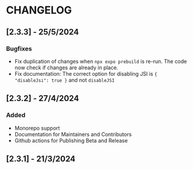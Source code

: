 # CHANGELOG

## [2.3.3] - 25/5/2024
### Bugfixes
* Fix duplication of changes when `npx expo prebuild` is re-run. The code now check if changes are already in place.
* Fix documentation: The correct option for disabling JSI is `{ "disableJsi": true }` and not `disableJSI`

## [2.3.2] - 27/4/2024
### Added
- Monorepo support
- Documentation for Maintainers and Contributors
- Github actions for Publishing Beta and Release


## [2.3.1] - 21/3/2024

